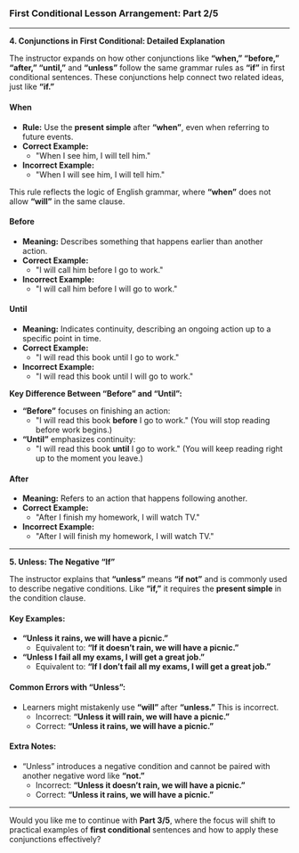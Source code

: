 ### First Conditional Lesson Arrangement: Part 2/5

---

**4. Conjunctions in First Conditional: Detailed Explanation**

The instructor expands on how other conjunctions like **“when,” “before,” “after,” “until,”** and **“unless”** follow the same grammar rules as **“if”** in first conditional sentences. These conjunctions help connect two related ideas, just like **“if.”**

#### **When**

- **Rule:** Use the **present simple** after **“when”**, even when referring to future events.
- **Correct Example:**
    - "When I see him, I will tell him."
- **Incorrect Example:**
    - "When I will see him, I will tell him."

This rule reflects the logic of English grammar, where **“when”** does not allow **“will”** in the same clause.

#### **Before**

- **Meaning:** Describes something that happens earlier than another action.
- **Correct Example:**
    - "I will call him before I go to work."
- **Incorrect Example:**
    - "I will call him before I will go to work."

#### **Until**

- **Meaning:** Indicates continuity, describing an ongoing action up to a specific point in time.
- **Correct Example:**
    - "I will read this book until I go to work."
- **Incorrect Example:**
    - "I will read this book until I will go to work."

**Key Difference Between “Before” and “Until”:**

- **“Before”** focuses on finishing an action:
    - "I will read this book **before** I go to work." (You will stop reading before work begins.)
- **“Until”** emphasizes continuity:
    - "I will read this book **until** I go to work." (You will keep reading right up to the moment you leave.)

#### **After**

- **Meaning:** Refers to an action that happens following another.
- **Correct Example:**
    - "After I finish my homework, I will watch TV."
- **Incorrect Example:**
    - "After I will finish my homework, I will watch TV."

---

**5. Unless: The Negative “If”**

The instructor explains that **“unless”** means **“if not”** and is commonly used to describe negative conditions. Like **“if,”** it requires the **present simple** in the condition clause.

#### **Key Examples:**

- **“Unless it rains, we will have a picnic.”**
    - Equivalent to: **“If it doesn’t rain, we will have a picnic.”**
- **“Unless I fail all my exams, I will get a great job.”**
    - Equivalent to: **“If I don’t fail all my exams, I will get a great job.”**

#### **Common Errors with “Unless”:**

- Learners might mistakenly use **“will”** after **“unless.”** This is incorrect.
    - Incorrect: **“Unless it will rain, we will have a picnic.”**
    - Correct: **“Unless it rains, we will have a picnic.”**

#### **Extra Notes:**

- “Unless” introduces a negative condition and cannot be paired with another negative word like **“not.”**
    - Incorrect: **“Unless it doesn’t rain, we will have a picnic.”**
    - Correct: **“Unless it rains, we will have a picnic.”**

---

Would you like me to continue with **Part 3/5**, where the focus will shift to practical examples of **first conditional** sentences and how to apply these conjunctions effectively?